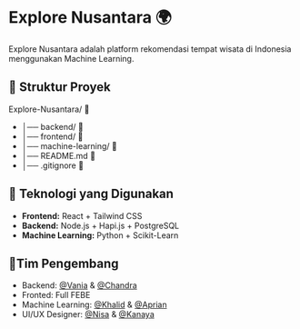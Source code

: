 # Explore Nusantara 🌍

Explore Nusantara adalah platform rekomendasi tempat wisata di Indonesia menggunakan Machine Learning.

## 📁 Struktur Proyek

Explore-Nusantara/  📂 
- │── backend/        📂  
- │── frontend/       📂
- │── machine-learning/ 📂
- │── README.md       📄 
- │── .gitignore 📄 

## 🚀 Teknologi yang Digunakan
- **Frontend:** React + Tailwind CSS
- **Backend:** Node.js + Hapi.js + PostgreSQL
- **Machine Learning:** Python + Scikit-Learn

## 👥Tim Pengembang
- Backend: [@Vania](https://github.com/vamatsa-vmt) & [@Chandra](https://github.com/XchandraX)
- Fronted: Full FEBE
- Machine Learning: [@Khalid](https://github.com/Kalidun) & [@Aprian](https://github.com/066pine)
- UI/UX Designer: [@Nisa](https://github.com/066pine) & [@Kanaya](https://github.com/nayaaasss)
